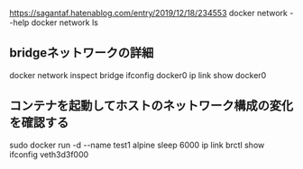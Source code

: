 https://sagantaf.hatenablog.com/entry/2019/12/18/234553
docker network --help
docker network ls
## bridgeネットワークの詳細
docker network inspect bridge
ifconfig docker0
ip link show docker0

## コンテナを起動してホストのネットワーク構成の変化を確認する
sudo docker run -d --name test1 alpine sleep 6000
ip link
brctl show
ifconfig veth3d3f000
